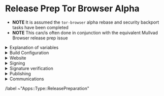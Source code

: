 # Release Prep Tor Browser Alpha

- **NOTE** It is assumed the `tor-browser` alpha rebase and security backport tasks have been completed
- **NOTE** This can/is often done in conjunction with the equivalent Mullvad Browser release prep issue

<details>
  <summary>Explanation of variables</summary>

- `${BUILD_SERVER}`: the server the main builder is using to build a browser release
- `${BUILDER}`: whomever is building the release on the ${BUILD_SERVER}
  - **example**: `pierov`
- `${STAGING_SERVER}`: the server the signer is using to to run the signing process
- `${ESR_VERSION}`: the Mozilla defined ESR version, used in various places for building browser tags, labels, etc
  - **example**: `91.6.0`
- `${TOR_BROWSER_MAJOR}`: the Tor Browser major version
  - **example**: `11`
- `${TOR_BROWSER_MINOR}`: the Tor Browser minor version
  - **example**: either `0` or `5`; Alpha's is always `(Stable + 5) % 10`
- `${TOR_BROWSER_VERSION}`: the Tor Browser version in the format
  - **example**: `12.5a3`, `12.0.3`
- `${BUILD_N}`: a project's build revision within a its branch; this is separate from the `${TOR_BROWSER_BUILD_N}` value; many of the Firefox-related projects have a `${BUILD_N}` suffix and may differ between projects even when they contribute to the same build.
  - **example**: `build1`
- `${TOR_BROWSER_BUILD_N}`: the tor-browser build revision for a given Tor Browser release; used in tagging git commits
  - **example**: `build2`
  - **⚠️ WARNING**: A project's `${BUILD_N}` and `${TOR_BROWSER_BUILD_N}` may be the same, but it is possible for them to diverge. For example :
    - if we have multiple Tor Browser releases on a given ESR branch the two will become out of sync as the `${BUILD_N}` value will increase, while the `${TOR_BROWSER_BUILD_N}` value may stay at `build1` (but the `${TOR_BROWSER_VERSION}` will increase)
    - if we have build failures unrelated to `tor-browser`, the `${TOR_BROWSER_BUILD_N}` value will increase while the `${BUILD_N}` will stay the same.
- `${TOR_BROWSER_VERSION}`: the published Tor Browser version
    - **example**: `11.5a6`, `11.0.7`
- `${TBB_BUILD_TAG}`: the `tor-browser-build` build tag used to build a given Tor Browser version
  - **example**: `tbb-12.5a7-build1`
- `${RELEASE_DATE}`: the intended release date of this browser release; for ESR schedule-driven releases, this should match the upstream Firefox release date
  - **example**: `2024-10-29`

</details>

<details>
  <summary>Build Configuration</summary>

### tor-browser: https://gitlab.torproject.org/tpo/applications/tor-browser.git

- [ ] Tag `tor-browser` in tor-browser.git
  - **example**: `tor-browser-128.4.0esr-14.5-1-build1`
  - Run:
    ```bash
    ./tools/browser/sign-tag.torbrowser alpha ${BUILD_N}
    ```

### tor-browser-build: https://gitlab.torproject.org/tpo/applications/tor-browser-build.git
Tor Browser Alpha (and Nightly) are on the `main` branch

- [ ] Changelog bookkeeping:
  - Ensure all commits to `tor-browser` and `tor-browser-build` for this release have an associated issue linked to this release preparation issue
  - Ensure each issue has a platform (~Windows, ~MacOS, ~Linux, ~Android, ~Desktop, ~"All Platforms") and potentially ~"Build System" labels
- [ ] Create a release preparation branch from the `main` branch
- [ ] Run release preparation script:
  - **NOTE**: You can omit the `--tor-browser` argument if this is for a jointt Tor and Mullvad Browser release
  - **⚠️ WARNING**: You may need to manually update the `firefox/config` and `geckoview/config` files' `browser_build` field if `tor-browser.git` has not yet been tagged (e.g. if security backports have not yet been merged and tagged)
  ```bash
  ./tools/relprep.py --tor-browser --date ${RELEASE_DATE} ${TOR_BROWSER_VERSION}
  ```
- [ ] Review build configuration changes:
  - [ ] `rbm.conf`
    - [ ] `var/torbrowser_version`: updated to next browser version
    - [ ] `var/torbrowser_build`: updated to `${TOR_BROWSER_BUILD_N}`
    - [ ] `var/browser_release_date`: updated to build date. For the build to be reproducible, the date should be in the past when building.
      - **⚠️ WARNING**: If we have updated `var/torbrowser_build` without updating the `firefox` or `geckoview` tags, then we can leave this unchanged to avoid forcing a firefox re-build (e.g. when bumping `var/torbrwoser_build` to build2, build3, etc due to non-firefox related build issues)
    - [ ] `var/browser_platforms`: updated to enable the platforms included in this release
    - [ ] ***(Desktop Only)*** `var/torbrowser_incremental_from`: updated to previous Desktop version
      - **NOTE**: We try to build incrementals for the previous 3 desktop versions
      - **⚠️ WARNING**: Really *actually* make sure this is the previous Desktop version or else the `make torbrowser-incrementals-*` step will fail
  - [ ] `projects/firefox/config`
    - [ ] `browser_build`: updated to match `tor-browser` tag
    - [ ] ***(Optional)*** `var/firefox_platform_version`: updated to latest `${ESR_VERSION}` if rebased
  - [ ] `projects/geckoview/config`
    - [ ] `browser_build`: updated to match `tor-browser` tag
    - [ ] ***(Optional)*** `var/firefox_platform_version`: updated to latest `${ESR_VERSION}` if rebased
  - [ ] ***(Optional)*** `projects/translation/config`:
    - [ ] `steps/base-browser/git_hash`: updated with `HEAD` commit of project's `base-browser` branch
    - [ ] `steps/tor-browser/git_hash`: updated with `HEAD` commit of project's `tor-browser` branch
    - [ ] `steps/fenix/git_hash`: updated with `HEAD` commit of project's `fenix-torbrowserstringsxml` branch
  - [ ] ***(Optional)*** `projects/browser/config`:
    - [ ] ***(Optional)*** NoScript: https://addons.mozilla.org/en-US/firefox/addon/noscript
      - [ ] `URL` updated
        - **⚠️ WARNING**: If preparing the release manually, updating the version number in the url is not sufficient, as each version has a random unique id in the download url
      - [ ] `sha256sum` updated
  - [ ] ***(Optional)*** `projects/openssl/config`: https://www.openssl.org/source/
    - **NOTE**: Only if new LTS version (3.0.X currrently) available
    - [ ] `version`: updated to next LTS version
    - [ ] `input_files/sha256sum`: updated to sha256 sum of source tarball
  - [ ] **(Optional)** `projects/zlib/config`: https://github.com/madler/zlib/releases
    - **NOTE**: Only if new tag available
    - [ ] `version`: updated to next release tag
  - [ ] **(Optional)** `projects/zstd/config`: https://github.com/facebook/zstd/releases
    - **NOTE**: Only if new tag available; Android-only for now
    - [ ] `version`: updated to next release tag
    - [ ] `git_hash`: updated to the commit corresponding to the tag (we don't check signatures for Zstandard)
  - [ ] **(Optional)** `projects/tor/config` https://gitlab.torproject.org/tpo/core/tor/-/tags
    - [ ] `version`: updated to latest `-alpha` tag or release tag if newer (ping **dgoulet** or **ahf** if unsure)
  - [ ] **(Optional)** `projects/go/config` https://go.dev/dl
    - **NOTE**: In general, Tor Browser Alpha uses the latest Stable major series Go version, but there are sometimes exceptions. Check with the anti-censorship team before doing a major version update in case there is incompatibilities.
    - [ ] `version`: updated go version
    - [ ] `input_files/sha256sum` for `go`: update sha256sum of archive (sha256 sums are displayed on the go download page)
  - [ ] **(Optional)** `projects/manual/config`
    - [ ] `version`: updated to latest pipeline id
    - [ ] `input_files/shasum` for `manual`: updated to manual hash
    - [ ] Upload the downloaded `manual_${PIPELINEID}.zip` file to `tb-build-02.torproject.org`
    - [ ] Deploy to `tb-builder`'s `public_html` directory:
      - Run:
        ```bash
        sudo -u tb-builder cp manual_${PIPELINEID}.zip ~tb-builder/public_html/.
        ```
      - `sudo` documentation for TPO machines: https://gitlab.torproject.org/tpo/tpa/team/-/wikis/doc/accounts#changingresetting-your-passwords
  - [ ] `ChangeLog-TBB.txt`: ensure correctness
    - Browser name correct
    - Release date correct
    - No Android updates on a desktop-only release and vice-versa
    - All issues added under correct platform
    - ESR updates correct
    - Component updates correct
- [ ] Open MR with above changes, using the template for release preparations
  - **NOTE**: target the `main` branch
- [ ] Merge
- [ ] Sign+Tag
  - **NOTE** this must be done by one of:
    - boklm
    - dan
    - ma1
    - morgan
    - pierov
  - Run:
    ```bash
    make torbrowser-signtag-alpha
    ```
- [ ] Push tag to `upstream`
- [ ] Build the tag:
  - Run:
    ```bash
    make torbrowser
    ```
    - [ ] Tor Project build machine
    - [ ] Local developer machine
  - [ ] Submit build request to Mullvad infrastructure:
    - **NOTE** this requires a devmole authentication token
    - **NOTE** this also requires you be connected to Gothenburg Mulvad VPN exit `se-got-wg-101`
    - Run:
      ```bash
      make torbrowser-kick-devmole-build
      ```

</details>

<details>
  <summary>Website</summary>

  ### downloads: https://gitlab.torproject.org/tpo/web/tpo.git
  - [ ] `databags/versions.ini`: Update the downloads versions
      - `torbrowser-stable/version`: catch-all for latest stable version
      - `torbrowser-alpha/version`: catch-all for latest alpha version
      - `torbrowser-*-stable/version`: platform-specific stable versions
      - `torbrowser-*-alpha/version`: platform-specific alpha versions
  - [ ] Push to origin as new branch and create MR
  - [ ] Review
  - [ ] Merge
    - **⚠️ WARNING**: Do not deploy yet!

  ### blog: https://gitlab.torproject.org/tpo/web/blog.git
  - [ ] Generate release blog post
    - Run:
    ```bash
    ./tools/signing/create-blog-post.torbrowser
    ```
    - **NOTE** this script creates the new blog post from a template (edit `./tools/signing/set-config.blog` to set you local blog directory)
    - [ ] **(Optional)** Note any ESR update
    - [ ] **(Optional)** Thank any users which have contributed patches
    - [ ] **(Optional)** Draft any additional sections for new features which need testing, known issues, etc
  - [ ] Push to origin as new branch and open MR
  - [ ] Review
  - [ ] Merge
    - **⚠️ WARNING**: Do not deploy yet!

</details>

<details>
  <summary>Signing</summary>

### release signing
- [ ] Assign this issue to the signer, one of:
  - boklm
  - ma1
  - morgan
  - pierov
- [ ] Ensure all builders have matching builds
- [ ] On `${STAGING_SERVER}`, ensure updated:
  - **NOTE** Having a local git branch with `main` as the upstream branch with these values saved means you only need to periodically `git pull --rebase`
  - [ ] `tor-browser-build` is on the right commit: `git tag -v tbb-${TOR_BROWSER_VERSION}-${TOR_BROWSER_BUILD_N} && git checkout tbb-${TOR_BROWSER_VERSION}-${TOR_BROWSER_BUILD_N}`
  - [ ] `tor-browser-build/tools/signing/set-config.hosts`
    - `ssh_host_builder`: ssh hostname of machine with unsigned builds
    - `ssh_host_linux_signer`: ssh hostname of linux signing machine
    - `builder_tor_browser_build_dir`: path on `ssh_host_builder` to root of builder's `tor-browser-build` clone containing unsigned builds
  - [ ] `tor-browser-build/tools/signing/set-config.rcodesign-appstoreconnect`
    - `appstoreconnect_api_key_path`: path to json file containing appstoreconnect api key infos
  - [ ] `set-config.update-responses`
    - `update_responses_repository_dir`: directory where you cloned `git@gitlab.torproject.org:tpo/applications/tor-browser-update-responses.git`
- [ ] On `${STAGING_SERVER}` in a separate `screen` session, ensure tor daemon is running with SOCKS5 proxy on the default port 9050
- [ ] On `${STAGING_SERVER}` in a separate `screen` session, run do-all-signing script:
  - Run:
    ```bash
    cd tor-browser-build/tools/signing/ && ./do-all-signing.torbrowser
    ```
  - **NOTE**: on successful execution, the signed binaries and mars should have been copied to `staticiforme` and update responses pushed

</details>

<details>
  <summary>Signature verification</summary>

  <details>
    <summary>Check whether the .exe files got properly signed and timestamped</summary>

```bash
# Point OSSLSIGNCODE to your osslsigncode binary
pushd tor-browser-build/torbrowser/${channel}/signed/$TORBROWSER_VERSION
OSSLSIGNCODE=/path/to/osslsigncode
../../../../tools/authenticode_check.sh
popd
```

  </details>
  <details>
    <summary>Check whether the MAR files got properly signed</summary>

```bash
# Point NSS_DB_DIR to your nssdb dir containing the mar signing certificate
# (check tools/marsigning_check.sh source code for details)
# Point SIGNMAR to your signmar binary
# Point LD_LIBRARY_PATH to your mar-tools directory
pushd tor-browser-build/torbrowser/${channel}/signed/$TORBROWSER_VERSION
NSSDB=/path/to/nssdb
SIGNMAR=/path/to/mar-tools/signmar
LD_LIBRARY_PATH=/path/to/mar-tools/
../../../../tools/marsigning_check.sh
popd
```

  </details>
</details>

<details>
  <summary>Publishing</summary>

### website
- [ ] On `staticiforme.torproject.org`, static update components:
  - Run:
    ```bash
    static-update-component cdn.torproject.org && static-update-component dist.torproject.org
    ```
- [ ] Deploy `tor-website` MR
- [ ] Deploy `tor-blog` MR
- [ ] On `staticiforme.torproject.org`, enable update responses:
  - Run:
    ```bash
    sudo -u tb-release ./deploy_update_responses-alpha.sh
    ```
- [ ] On `staticiforme.torproject.org`, remove old release:
  - **NOTE**: Skip this step if we need to hold on to older versions for some reason (for example, this is an Andoid or Desktop-only release, or if we need to hold back installers in favor of build-to-build updates if there are signing issues, etc)
  - [ ] `/srv/cdn-master.torproject.org/htdocs/aus1/torbrowser`
  - [ ] `/srv/dist-master.torproject.org/htdocs/torbrowser`
  - Run:
    ```bash
    static-update-component cdn.torproject.org && static-update-component dist.torproject.org
    ```

### Google Play: https://play.google.com/apps/publish
- [ ] Publish APKs to Google Play:
  - Select `Tor Browser (Alpha)` app
  - Navigate to `Release > Production` and click `Create new release` button:
    - Upload the `tor-browser-android-*.apk` APKs
    - Update Release Name to Tor Browser version number
    - Update Release Notes
    - Next to 'Release notes', click `Copy from a previous release`
    - Edit blog post url to point to most recent blog post
  - Save, review, and configure rollout percentage
    - [ ] 25% rollout when publishing a scheduled update
    - [ ] 100% rollout when publishing a security-driven release
  - [ ] Update rollout percentage to 100% after confirmed no major issues

</details>

<details>
  <summary>Communications</summary>

### tor-announce mailing list
- [ ] Email tor-announce mailing list
  - **Recipients**
    ```
    tor-announce@lists.torproject.org
    ```
  - **Subject**
    ```
    New Release: Tor Browser ${TOR_BROWSER_VERSION} (Android, Windows, macOS, Linux)
    ```
  - **Body**
    ```
    Hi everyone,

    Tor Browser ${TOR_BROWSER_VERSION} has now been published for all platforms. For details please see our blog post:
    - ${BLOG_POST_URL}

    Changelog:
    # paste changelog as quote here
    ```

### packagers
- [ ] ***(Optional, only around build/packaging changes)*** Email packagers:
  - **Recipients**
    - Tails dev mailing list: tails-dev@boum.org
    - Guardian Project: nathan@guardianproject.info
    - FreeBSD port: freebsd@sysctl.cz <!-- Gitlab user maxfx -->
    - OpenBSD port: caspar@schutijser.com <!-- Gitlab user cschutijser -->
    - torbrowser-launcher: mail@asciiwolf.com <!-- Gitlab user asciiwolf -->
    - Anti-Censorship: meskio@torproject.org <!-- Gitlab user meskio -->
    ```
    tails-dev@boum.org, nathan@guardianproject.info, freebsd@sysctl.cz, caspar@schutijser.com, mail@asciiwolf.com, meskio@torproject.org,
    ```
  - **Subject**
    ```
    New Release: Tor Browser ${TOR_BROWSER_VERSION} (Android, Windows, macOS, Linux)
    ```
  - [ ] Note any changes which may affect packaging/downstream integration

### downstream projects
- [ ] ***(Optional, only after internal API-breaking changes)*** Email downstream project maintainers:
  - **Recipients**
    - selenium-tor: matzfan@tempr.email <!-- Forum user Noino -->
    ```
    matzfan@tempr.email
    ```
  - **Subject**
    ```
    Breaking Changes in Tor Browser ${TOR_BROWSER_VERSION}
    ```
  - [ ] Note any internal API changes which may affect browser automation

### upstream services
- [ ] ***(Optional, after ESR migration)*** Email external partners:
  - [ ] Cloudflare: ask-research@cloudflare.com
    - **NOTE**:  We need to provide them with updated user agent string so they can update their internal machinery to prevent Tor Browser users from getting so many CAPTCHAs
  - [ ]  Startpage: admin@startpage.com
    - **NOTE**: Startpage also needs the updated user-agent string for better experience on their onion service sites.

</details>

/label ~"Apps::Type::ReleasePreparation"
